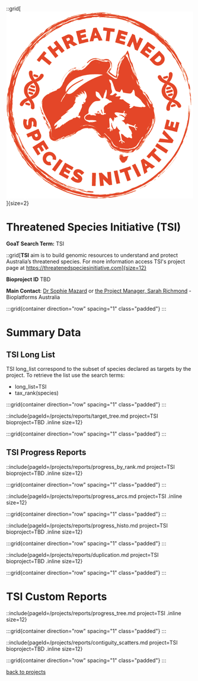 ::grid[![GoaT](/static/images/TSI_logo.png)]{size=2}

# Threatened Species Initiative (TSI)

**GoaT Search Term:** TSI

::grid[**TSI** aim is to build genomic resources to understand and protect Australia’s threatened species. For more information access TSI's project page at https://threatenedspeciesinitiative.com]{size=12}

**Bioproject ID** TBD

**Main Contact**: [Dr Sophie Mazard](smazard@bioplatforms.com) or [the Project Manager, Sarah Richmond](srichmond@bioplatforms.com) - Bioplatforms Australia

:::grid{container direction="row" spacing="1" class="padded"}
:::

# Summary Data

## TSI Long List

TSI long_list correspond to the subset of species declared as targets by the project. To retrieve the list use the search terms:

- long_list=TSI
- tax_rank(species)

:::grid{container direction="row" spacing="1" class="padded"}
:::

::include{pageId=/projects/reports/target_tree.md project=TSI bioproject=TBD .inline size=12}

:::grid{container direction="row" spacing="1" class="padded"}
:::

## TSI Progress Reports

::include{pageId=/projects/reports/progress_by_rank.md project=TSI bioproject=TBD .inline size=12}

:::grid{container direction="row" spacing="1" class="padded"}
:::

::include{pageId=/projects/reports/progress_arcs.md project=TSI .inline size=12}

:::grid{container direction="row" spacing="1" class="padded"}
:::

::include{pageId=/projects/reports/progress_histo.md project=TSI bioproject=TBD .inline size=12}

:::grid{container direction="row" spacing="1" class="padded"}
:::

::include{pageId=/projects/reports/duplication.md project=TSI bioproject=TBD .inline size=12}

:::grid{container direction="row" spacing="1" class="padded"}
:::

# TSI Custom Reports

::include{pageId=/projects/reports/progress_tree.md project=TSI .inline size=12}

:::grid{container direction="row" spacing="1" class="padded"}
:::

::include{pageId=/projects/reports/contiguity_scatters.md project=TSI bioproject=TBD .inline size=12}

:::grid{container direction="row" spacing="1" class="padded"}
:::

[back to projects](/projects)
